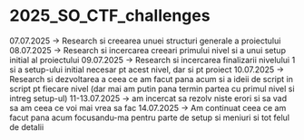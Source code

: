 # 2025_SO_CTF_challenges

07.07.2025 -> Research si creearea unuei structuri generale a proiectului
08.07.2025 -> Research si incercarea creeari primului nivel si a unui setup initial al proiectului
09.07.2025 -> Research si incercarea finalizarii nivelului 1 si a setup-ului initial necesar pt acest nivel, dar si pt proiect
10.07.2025 -> Research si dezvoltarea a ceea ce am facut pana acum si a ideii de script in script pt fiecare nivel (dar mai am putin pana termin partea cu primul nivel si intreg setup-ul)
11-13.07.2025 -> am incercat sa rezolv niste erori si sa vad sa am ceea ce voi mai vrea sa fac
14.07.2025 -> Am continuat ceea ce am facut pana acum focusandu-ma pentru parte de setup si meniuri si tot felul de detalii